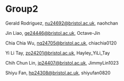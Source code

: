 # Group2

Gerald Rodriguez, nu24692@bristol.ac.uk, naohchan

Jin Liao, ge24446@bristol.ac.uk, Octave-Jin

Chia Chia Wu, nq24705@bristol.ac.uk, chiachia0120

Yi Li Tay, zo24201@bristol.ac.uk, Hayley_YiLi_Tay

Chih Chun Lin, jp24407@bristol.ac.uk, JimmyLin1023

Shiyu Fan, hp24308@bristol.ac.uk, shiyufan0820